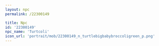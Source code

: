 ```yaml
---
layout: npc
permalink: /22300149

title: Npc
id: '22300149'
npc_name: 'Turtcoli'
icon_url: 'portrait/mob/22300149_n_turtlebigbabybroccoligreen_p.png'
---
```

